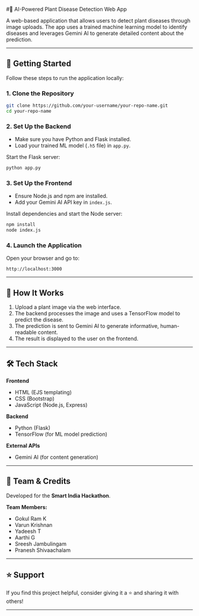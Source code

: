 #🌿 AI-Powered Plant Disease Detection Web App

A web-based application that allows users to detect plant diseases through image uploads. The app uses a trained machine learning model to identify diseases and leverages Gemini AI to generate detailed content about the prediction.

---

## 🚀 Getting Started

Follow these steps to run the application locally:

### 1. Clone the Repository
```bash
git clone https://github.com/your-username/your-repo-name.git
cd your-repo-name
```

### 2. Set Up the Backend

- Make sure you have Python and Flask installed.
- Load your trained ML model (`.h5` file) in `app.py`.

Start the Flask server:
```bash
python app.py
```

### 3. Set Up the Frontend

- Ensure Node.js and npm are installed.
- Add your Gemini AI API key in `index.js`.

Install dependencies and start the Node server:
```bash
npm install
node index.js
```

### 4. Launch the Application

Open your browser and go to:
```
http://localhost:3000
```

---

## 🧠 How It Works

1. Upload a plant image via the web interface.
2. The backend processes the image and uses a TensorFlow model to predict the disease.
3. The prediction is sent to Gemini AI to generate informative, human-readable content.
4. The result is displayed to the user on the frontend.

---

## 🛠️ Tech Stack

**Frontend**
- HTML (EJS templating)
- CSS (Bootstrap)
- JavaScript (Node.js, Express)

**Backend**
- Python (Flask)
- TensorFlow (for ML model prediction)

**External APIs**
- Gemini AI (for content generation)

---

## 👥 Team & Credits

Developed for the **Smart India Hackathon**.

**Team Members:**
- Gokul Ram K  
- Varun Krishnan  
- Yadeesh T  
- Aarthi G  
- Sreesh Jambulingam  
- Pranesh Shivaachalam

---

## ⭐ Support

If you find this project helpful, consider giving it a ⭐ and sharing it with others!

---

